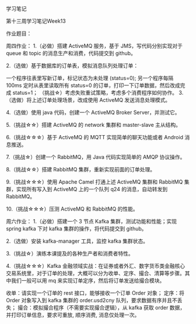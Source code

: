 学习笔记

第十三周学习笔记Week13 

作业题目：

周四作业：
1.（必做）搭建 ActiveMQ 服务，基于 JMS，写代码分别实现对于 queue 和 topic 的消息生产和消费，代码提交到 github。

2.（选做）基于数据库的订单表，模拟消息队列处理订单：

一个程序往表里写新订单，标记状态为未处理 (status=0);
另一个程序每隔 100ms 定时从表里读取所有 status=0 的订单，打印一下订单数据，然后改成完成 status=1；
（挑战☆）考虑失败重试策略，考虑多个消费程序如何协作。
3.（选做）将上述订单处理场景，改成使用 ActiveMQ 发送消息处理模式。

4.（选做）使用 java 代码，创建一个 ActiveMQ Broker Server，并测试它。

5.（挑战☆☆）搭建 ActiveMQ 的 network 集群和 master-slave 主从结构。

6.（挑战☆☆☆）基于 ActiveMQ 的 MQTT 实现简单的聊天功能或者 Android 消息推送。

7.（挑战☆）创建一个 RabbitMQ，用 Java 代码实现简单的 AMQP 协议操作。

8.（挑战☆☆）搭建 RabbitMQ 集群，重新实现前面的订单处理。

9.（挑战☆☆☆）使用 Apache Camel 打通上述 ActiveMQ 集群和 RabbitMQ 集群，实现所有写入到 ActiveMQ 上的一个队列 q24 的消息，自动转发到 RabbitMQ。

10.（挑战☆☆☆）压测 ActiveMQ 和 RabbitMQ 的性能。

周六作业：
1.（必做）搭建一个 3 节点 Kafka 集群，测试功能和性能；实现 spring kafka 下对 kafka 集群的操作，将代码提交到 github。

2.（选做）安装 kafka-manager 工具，监控 kafka 集群状态。

3.（挑战☆）演练本课提及的各种生产者和消费者特性。

4.（挑战☆☆☆）Kafka 金融领域实战：在证券或者外汇、数字货币类金融核心交易系统里，对于订单的处理，大概可以分为收单、定序、撮合、清算等步骤。其中我们一般可以用 mq 来实现订单定序，然后将订单发送给撮合模块。

收单：请实现一个订单的 rest 接口，能够接收一个订单 Order 对象；
定序：将 Order 对象写入到 kafka 集群的 order.usd2cny 队列，要求数据有序并且不丢失；
撮合：模拟撮合程序（不需要实现撮合逻辑），从 kafka 获取 order 数据，并打印订单信息，要求可重放, 顺序消费, 消息仅处理一次。
